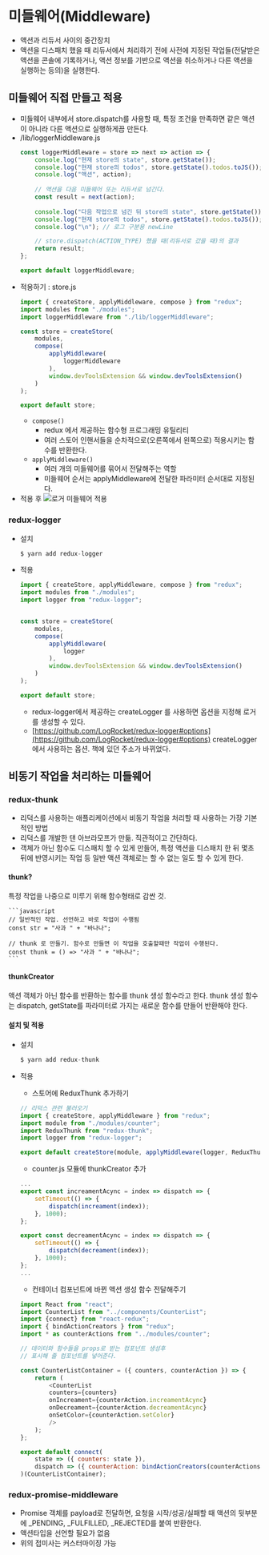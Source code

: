 # 미들웨어(Middleware)
- 액션과 리듀서 사이의 중간장치
- 액션을 디스패치 했을 때 리듀서에서 처리하기 전에 사전에 지정된 작업들(전달받은 액션을 콘솔에 기록하거나, 액션 정보를 기반으로 액션을 취소하거나 다른 액션을 실행하는 등의)을 실행한다.

## 미들웨어 직접 만들고 적용
- 미들웨어 내부에서 store.dispatch를 사용할 때, 특정 조건을 만족하면 같은 액션이 아니라 다른 액션으로 실행하게끔 만든다.
- /lib/loggerMiddleware.js
    ```javascript
    const loggerMiddleware = store => next => action => {
        console.log("현재 store의 state", store.getState());
        console.log("현재 store의 todos", store.getState().todos.toJS()); // state안의 todos 출력
        console.log("액션", action);
        
        // 액션을 다음 미들웨어 또는 리듀서로 넘긴다.
        const result = next(action);
        
        console.log("다음 작업으로 넘긴 뒤 store의 state", store.getState());
        console.log("현재 store의 todos", store.getState().todos.toJS());
        console.log("\n"); // 로그 구분용 newLine

        // store.dispatch(ACTION_TYPE) 했을 때(리듀서로 갔을 때)의 결과
        return result;
    };

    export default loggerMiddleware;
    ```
- 적용하기 : store.js
    ```javascript
    import { createStore, applyMiddleware, compose } from "redux";
    import modules from "./modules";
    import loggerMiddleware from "./lib/loggerMiddleware";

    const store = createStore(
        modules,
        compose(
            applyMiddleware(
                loggerMiddleware
            ),
            window.devToolsExtension && window.devToolsExtension()
        )
    );

    export default store;
    ```
    - `compose()`
        - redux 에서 제공하는 함수형 프로그래밍 유틸리티
        - 여러 스토어 인핸서들을 순차적으로(오른쪽에서 왼쪽으로) 적용시키는 함수를 반환한다.
    - `applyMiddleware()`
        - 여러 개의 미들웨어를 묶어서 전달해주는 역할
        - 미들웨어 순서는 applyMiddleware에 전달한 파라미터 순서대로 지정된다.
- 적용 후
![로거 미들웨어 적용](./image/15.1.2.3.png)

### redux-logger
- 설치
    ```s
    $ yarn add redux-logger
    ```
- 적용
    ```javascript
    import { createStore, applyMiddleware, compose } from "redux";
    import modules from "./modules";
    import logger from "redux-logger";


    const store = createStore(
        modules,
        compose(
            applyMiddleware(
                logger
            ),
            window.devToolsExtension && window.devToolsExtension()
        )
    );

    export default store;
    ```
    - redux-logger에서 제공하는 createLogger 를 사용하면 옵션을 지정해 로거를 생성할 수 있다.
    - [https://github.com/LogRocket/redux-logger#options](https://github.com/LogRocket/redux-logger#options) createLogger에서 사용하는 옵션. 책에 있던 주소가 바뀌었다.

## 비동기 작업을 처리하는 미들웨어

### redux-thunk
- 리덕스를 사용하는 애플리케이션에서 비동기 작업을 처리할 때 사용하는 가장 기본적인 방법
- 리덕스를 개발한 댄 아브라모프가 만듦. 직관적이고 간단하다.
- 객체가 아닌 함수도 디스패치 할 수 있게 만들어, 특정 액션을 디스패치 한 뒤 몇초 뒤에 반영시키는 작업 등 일반 액션 객체로는 할 수 없는 일도 할 수 있게 한다.

#### thunk?
특정 작업을 나중으로 미루기 위해 함수형태로 감싼 것.

    ```javascript
    // 일반적인 작업. 선언하고 바로 작업이 수행됨
    const str = "사과 " + "바나나";

    // thunk 로 만들기. 함수로 만들면 이 작업을 호출할때만 작업이 수행된다.
    const thunk = () => "사과 " + "바나나";
    ```

#### thunkCreator
액션 객체가 아닌 함수를 반환하는 함수를 thunk 생성 함수라고 한다. thunk 생성 함수는 dispatch, getState를 파라미터로 가지는 새로운 함수를 만들어 반환해야 한다.

#### 설치 및 적용
- 설치
    ```s
    $ yarn add redux-thunk
    ```

- 적용
    - 스토어에 ReduxThunk 추가하기
    ```javascript
    // 리덕스 관련 불러오기
    import { createStore, applyMiddleware } from "redux";
    import module from "./modules/counter";
    import ReduxThunk from "redux-thunk";
    import logger from "redux-logger";

    export default createStore(module, applyMiddleware(logger, ReduxThunk));
    ```

    - counter.js 모듈에 thunkCreator 추가
    ```javascript
    ...
    export const increamentAcync = index => dispatch => {
        setTimeout(() => {
            dispatch(increament(index));
        }, 1000);
    };

    export const decreamentAcync = index => dispatch => {
        setTimeout(() => {
            dispatch(decreament(index));
        }, 1000);
    };
    ...
    ```

    - 컨테이너 컴포넌트에 바뀐 액션 생성 함수 전달해주기
    ```javascript
    import React from "react";
    import CounterList from "../components/CounterList";
    import {connect} from "react-redux";
    import { bindActionCreators } from "redux";
    import * as counterActions from "../modules/counter";

    // 데이터와 함수들을 props로 받는 컴포넌트 생성후
    // 표시해 줄 컴포넌트를 넣어준다.

    const CounterListContainer = ({ counters, counterAction }) => {
        return (
            <CounterList
            counters={counters}
            onIncreament={counterAction.increamentAcync}
            onDecreament={counterAction.decreamentAcync}
            onSetColor={counterAction.setColor}
            />
        );
    };

    export default connect(
        state => ({ counters: state }),
        dispatch => ({ counterAction: bindActionCreators(counterActions, dispatch) })
    )(CounterListContainer);
    ```

### redux-promise-middleware
- Promise  객체를 payload로 전달하면, 요청을 시작/성공/실패할 때 액션의 뒷부분에 _PENDING, _FULFILLED, _REJECTED를 붙여 반환한다.
- 액션타입을 선언할 필요가 없음
- 위의 접미사는 커스터마이징 가능